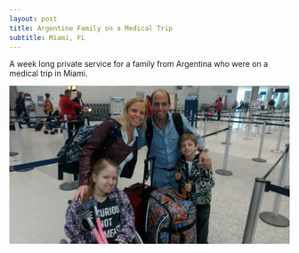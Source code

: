 ```yaml
---
layout: post
title: Argentine Family on a Medical Trip
subtitle: Miami, FL
---
```


A week long private service for a family from Argentina who were on a medical trip in Miami.

![Argentine Family on a Medical Trip](/img/blog/argentine-family-medical-trip-2012-02.jpg)
